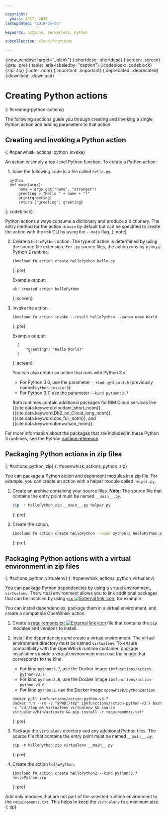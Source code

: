 ```yaml
---

copyright:
  years: 2017, 2019
lastupdated: "2019-05-06"

keywords: actions, serverless, python

subcollection: cloud-functions

---
```


{:new_window: target="_blank"}
{:shortdesc: .shortdesc}
{:screen: .screen}
{:pre: .pre}
{:table: .aria-labeledby="caption"}
{:codeblock: .codeblock}
{:tip: .tip}
{:note: .note}
{:important: .important}
{:deprecated: .deprecated}
{:download: .download}


# Creating Python actions
{: #creating-python-actions}

The following sections guide you through creating and invoking a single Python action and adding parameters to that action.

## Creating and invoking a Python action
{: #openwhisk_actions_python_invoke}

An action is simply a top-level Python function. To create a Python action:

1. Save the following code in a file called `hello.py`.
```
  python
  def main(args):
      name = args.get("name", "stranger")
      greeting = "Hello " + name + "!"
      print(greeting)
      return {"greeting": greeting}
  ```
{: codeblock}

Python actions always consume a dictionary and produce a dictionary. The entry method for the action is `main` by default but can be specified to create the action with the `wsk` CLI by using the `--main` flag.
{: note}

2. Create a `helloPython` action. The type of action is determined by using the source file extension. For `.py` source files, the action runs by using a Python 2 runtime.

    ```
    ibmcloud fn action create helloPython hello.py
    ```
    {: pre}

    Example output:

    ```
    ok: created action helloPython
    ```
    {: screen}

3. Invoke the action.

    ```
    ibmcloud fn action invoke --result helloPython --param name World
    ```
    {: pre}

    Example output:

    ```
      {
          "greeting": "Hello World!"
      }
    ```
    {: screen}

    You can also create an action that runs with Python 3.x.
    * For Python 3.6, use the parameter `--kind python:3.6` (previously named `python-jessie:3`).
    * For Python 3.7, use the parameter `--kind python:3.7`

    Both runtimes contain additional packages for IBM Cloud services like {{site.data.keyword.cloudant_short_notm}}, {{site.data.keyword.Db2_on_Cloud_long_notm}}, {{site.data.keyword.cos_full_notm}}, and {{site.data.keyword.ibmwatson_notm}}.

For more information about the packages that are included in these Python 3 runtimes, see the Python [runtime reference](/docs/openwhisk?topic=cloud-functions-runtimes#openwhisk_ref_python_environments).

## Packaging Python actions in zip files
{: #actions_python_zip}
{: #openwhisk_actions_python_zip}

You can package a Python action and dependent modules in a zip file. For example, you can create an action with a helper module called `helper.py`.

1. Create an archive containing your source files. **Note**: The source file that contains the entry point must be named `__main__.py`.

    ```bash
    zip -r helloPython.zip __main__.py helper.py
    ```
    {: pre}

2. Create the action.

    ```bash
    ibmcloud fn action create helloPython --kind python:3 helloPython.zip
    ```
    {: pre}

## Packaging Python actions with a virtual environment in zip files
{: #actions_python_virtualenv}
{: #openwhisk_actions_python_virtualenv}

You can package Python dependencies by using a virtual environment, `virtualenv`. The virtual environment allows you to link additional packages that can be installed by using [`pip` ![External link icon](../icons/launch-glyph.svg "External link icon")](https://packaging.python.org/installing/), for example.

You can install dependencies, package them in a virtual environment, and create a compatible OpenWhisk action.

1. Create a [requirements.txt ![External link icon](../icons/launch-glyph.svg "External link icon")](https://pip.pypa.io/en/latest/user_guide/#requirements-files) file that contains the `pip` modules and versions to install.

2. Install the dependencies and create a virtual environment. The virtual environment directory must be named `virtualenv`. To ensure compatibility with the OpenWhisk runtime container, package installations inside a virtual environment must use the image that corresponds to the kind.

    * For kind `python:3.7`, use the Docker image `ibmfunctions/action-python-v3.7`.
    * For kind `python:3.6`, use the Docker image `ibmfunctions/action-python-v3.6`.
    * For kind `python:2`, use the Docker image `openwhisk/python2action`.

   ```
   docker pull ibmfunctions/action-python-v3.7
   docker run --rm -v "$PWD:/tmp" ibmfunctions/action-python-v3.7 bash -c "cd /tmp && virtualenv virtualenv && source virtualenv/bin/activate && pip install -r requirements.txt"
   ```
   {: pre}

3. Package the `virtualenv` directory and any additional Python files. The source file that contains the entry point must be named `__main__.py`.

    ```
    zip -r helloPython.zip virtualenv __main__.py
    ```
    {: pre}

4. Create the action `helloPython`.

    ```
    ibmcloud fn action create helloPython2 --kind python:3.7 helloPython.zip
    ```
    {: pre}

Add only modules that are not part of the selected runtime environment to the `requirements.txt`. This helps to keep the `virtualenv` to a minimum size.
{: tip}




